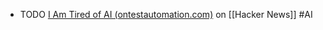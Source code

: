 - TODO [I Am Tired of AI (ontestautomation.com)](https://news.ycombinator.com/item?id=41667652) on [[Hacker News]] #AI
